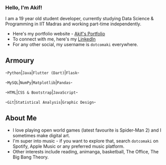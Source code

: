 
### Hello, I'm Akif!

I am a 19 year old student developer, currently
studying Data Science & Programming in IIT Madras and working part-time independently.

- Here's my portfolio website - [Akif's Portfolio](https://dotcomaki.github.io)
- To connect with me, here's my [LinkedIn](https://linkedin.com/in/mohammadakif)
- For any other social, my username is `dotcomaki` everywhere.

## Armoury
-`Python`|`Java`|`Flutter (Dart)`|`Flask`-

-`MySQL`|`NumPy`|`Matplotlib`|`Pandas`-

-`HTML`|`CSS & Bootstrap`|`JavaScript`-

-`Git`|`Statistical Analysis`|`Graphic Design`-

## About Me

- I love playing open world games (latest favourite is Spider-Man 2) and I sometimes make digital art.
- I'm super into music - if you want to explore that, search `dotcomaki` on Spotify, Apple Music or any preferred music platform.
- Other interests include reading, animanga, basketball, The Office, The Big Bang Theory.
